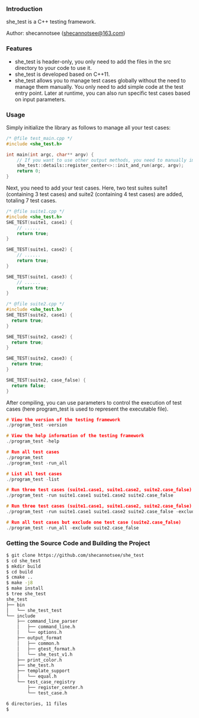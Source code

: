### Introduction

she_test is a C++ testing framework.

Author: shecannotsee (shecannotsee@163.com)

### Features

- she_test is header-only, you only need to add the files in the src directory to your code to use it.
- she_test is developed based on C++11.
- she_test allows you to manage test cases globally without the need to manage them manually. You only need to add simple code at the test entry point. Later at runtime, you can also run specific test cases based on input parameters.

### Usage

Simply initialize the library as follows to manage all your test cases:

```cpp
/* @file test_main.cpp */
#include <she_test.h>

int main(int argc, char** argv) {
    // If you want to use other output methods, you need to manually implement and add instances
    she_test::details::register_center<>::init_and_run(argc, argv);
    return 0;
}
```

Next, you need to add your test cases. Here, two test suites suite1 (containing 3 test cases) and suite2 (containing 4 test cases) are added, totaling 7 test cases.

```cpp
/* @file suite1.cpp */
#include <she_test.h>
SHE_TEST(suite1, case1) {
    // ......
    return true;
}

SHE_TEST(suite1, case2) {
    // ......
    return true;
}

SHE_TEST(suite1, case3) {
    // ......
    return true;
}

/* @file suite2.cpp */
#include <she_test.h>
SHE_TEST(suite2, case1) {
  return true;
}

SHE_TEST(suite2, case2) {
  return true;
}

SHE_TEST(suite2, case3) {
  return true;
}

SHE_TEST(suite2, case_false) {
  return false;
}
```

After compiling, you can use parameters to control the execution of test cases (here program_test is used to represent the executable file).

```cpp
# View the version of the testing framework
./program_test -version

# View the help information of the testing framework
./program_test -help

# Run all test cases
./program_test
./program_test -run_all

# List all test cases
./program_test -list

# Run three test cases (suite1.case1, suite1.case2, suite2.case_false)
./program_test -run suite1.case1 suite1.case2 suite2.case_false

# Run three test cases (suite1.case1, suite1.case2, suite2.case_false) and then exclude one test case (suite2.case_false)
./program_test -run suite1.case1 suite1.case2 suite2.case_false -exclude suite2.case_false

# Run all test cases but exclude one test case (suite2.case_false)
./program_test -run_all -exclude suite2.case_false
```

### Getting the Source Code and Building the Project

```bash
$ git clone https://github.com/shecannotsee/she_test
$ cd she_test
$ mkdir build
$ cd build
$ cmake ..
$ make -j8
$ make install
$ tree she_test
she_test
├── bin
│   └── she_test_test
└── include
    ├── command_line_parser
    │   ├── command_line.h
    │   └── options.h
    ├── output_format
    │   ├── common.h
    │   ├── gtest_format.h
    │   └── she_test_v1.h
    ├── print_color.h
    ├── she_test.h
    ├── template_support
    │   └── equal.h
    └── test_case_registry
        ├── register_center.h
        └── test_case.h

6 directories, 11 files
$
```
